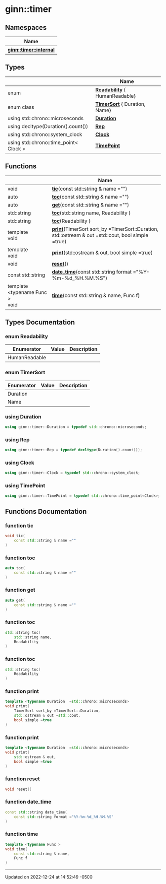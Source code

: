 # ginn::timer


## Namespaces

| Name           |
| -------------- |
| **[ginn::timer::internal](api/Namespaces/namespaceginn_1_1timer_1_1internal.md)**  |

## Types

|                | Name           |
| -------------- | -------------- |
| enum| **[Readability](api/Namespaces/namespaceginn_1_1timer.md#enum-readability)** { HumanReadable} |
| enum class| **[TimerSort](api/Namespaces/namespaceginn_1_1timer.md#enum-timersort)** { Duration, Name} |
| using std::chrono::microseconds | **[Duration](api/Namespaces/namespaceginn_1_1timer.md#using-duration)**  |
| using decltype(Duration().count()) | **[Rep](api/Namespaces/namespaceginn_1_1timer.md#using-rep)**  |
| using std::chrono::system_clock | **[Clock](api/Namespaces/namespaceginn_1_1timer.md#using-clock)**  |
| using std::chrono::time_point< Clock > | **[TimePoint](api/Namespaces/namespaceginn_1_1timer.md#using-timepoint)**  |

## Functions

|                | Name           |
| -------------- | -------------- |
| void | **[tic](api/Namespaces/namespaceginn_1_1timer.md#function-tic)**(const std::string & name ="") |
| auto | **[toc](api/Namespaces/namespaceginn_1_1timer.md#function-toc)**(const std::string & name ="") |
| auto | **[get](api/Namespaces/namespaceginn_1_1timer.md#function-get)**(const std::string & name ="") |
| std::string | **[toc](api/Namespaces/namespaceginn_1_1timer.md#function-toc)**(std::string name, Readability ) |
| std::string | **[toc](api/Namespaces/namespaceginn_1_1timer.md#function-toc)**(Readability ) |
| template <typename Duration  =std::chrono::microseconds\> <br>void | **[print](api/Namespaces/namespaceginn_1_1timer.md#function-print)**(TimerSort sort_by =TimerSort::Duration, std::ostream & out =std::cout, bool simple =true) |
| template <typename Duration  =std::chrono::microseconds\> <br>void | **[print](api/Namespaces/namespaceginn_1_1timer.md#function-print)**(std::ostream & out, bool simple =true) |
| void | **[reset](api/Namespaces/namespaceginn_1_1timer.md#function-reset)**() |
| const std::string | **[date_time](api/Namespaces/namespaceginn_1_1timer.md#function-date_time)**(const std::string format ="%Y-%m-%d_%H.%M.%S") |
| template <typename Func \> <br>void | **[time](api/Namespaces/namespaceginn_1_1timer.md#function-time)**(const std::string & name, Func f) |

## Types Documentation

### enum Readability

| Enumerator | Value | Description |
| ---------- | ----- | ----------- |
| HumanReadable | |   |




### enum TimerSort

| Enumerator | Value | Description |
| ---------- | ----- | ----------- |
| Duration | |   |
| Name | |   |




### using Duration

```cpp
using ginn::timer::Duration = typedef std::chrono::microseconds;
```


### using Rep

```cpp
using ginn::timer::Rep = typedef decltype(Duration().count());
```


### using Clock

```cpp
using ginn::timer::Clock = typedef std::chrono::system_clock;
```


### using TimePoint

```cpp
using ginn::timer::TimePoint = typedef std::chrono::time_point<Clock>;
```



## Functions Documentation

### function tic

```cpp
void tic(
    const std::string & name =""
)
```


### function toc

```cpp
auto toc(
    const std::string & name =""
)
```


### function get

```cpp
auto get(
    const std::string & name =""
)
```


### function toc

```cpp
std::string toc(
    std::string name,
    Readability 
)
```


### function toc

```cpp
std::string toc(
    Readability 
)
```


### function print

```cpp
template <typename Duration  =std::chrono::microseconds>
void print(
    TimerSort sort_by =TimerSort::Duration,
    std::ostream & out =std::cout,
    bool simple =true
)
```


### function print

```cpp
template <typename Duration  =std::chrono::microseconds>
void print(
    std::ostream & out,
    bool simple =true
)
```


### function reset

```cpp
void reset()
```


### function date_time

```cpp
const std::string date_time(
    const std::string format ="%Y-%m-%d_%H.%M.%S"
)
```


### function time

```cpp
template <typename Func >
void time(
    const std::string & name,
    Func f
)
```






-------------------------------

Updated on 2022-12-24 at 14:52:49 -0500